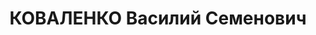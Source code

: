 ---
title: КОВАЛЕНКО Василий Семенович
description: "1895 р.н., с. Піски Осинівського р-ну Донецької обл., прож. м. Вінниця,\
  \ українець, із селян, освіта середня, начальник управління землевпорядкування,\
  \ одруж., 1 дитина. \n  Арешт. 01.09.1937 р. Звинувач. за ст. 20, 54-7, 8, 11 КК\
  \ УРСР. За вироком Верховного суду СРСР від 23.11.1937 р. розстріляний 24.11.1937\
  \ р. \n  Реабіл. 16.08.1993 р."
---